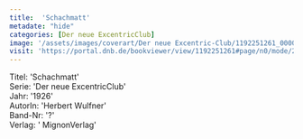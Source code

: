 ```yaml
---
title:  'Schachmatt'
metadate: "hide"
categories: [Der neue ExcentricClub]
image: '/assets/images/coverart/Der neue Excentric-Club/1192251261_00000010.jpg'
visit: 'https://portal.dnb.de/bookviewer/view/1192251261#page/n0/mode/2up'
---
```

Titel: 'Schachmatt' <br>
Serie: 'Der neue ExcentricClub' <br>
Jahr: '1926' <br>
AutorIn: 'Herbert Wulfner' <br>
Band-Nr: '?' <br>
Verlag: ' MignonVerlag'